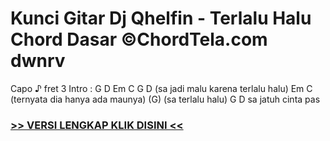 
 # Kunci Gitar Dj Qhelfin - Terlalu Halu Chord Dasar ©ChordTela.com dwnrv


Capo ♪ fret 3 Intro : G D Em C G D (sa jadi malu karena terlalu halu) Em C (ternyata dia hanya ada maunya) (G) (sa terlalu halu) G D sa jatuh cinta pas

###  <a href="https://shortlighzx.web.app?sq=Kunci Gitar Dj Qhelfin - Terlalu Halu Chord Dasar ©ChordTela.com"> >> VERSI LENGKAP KLIK DISINI << </a>
